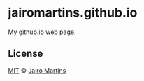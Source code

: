 # jairomartins.github.io
My github.io web page.
## License

[MIT](LICENSE) &copy; [Jairo Martins](https://jairomartins.me.com)
